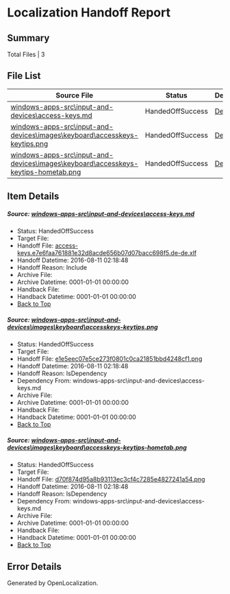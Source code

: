 # <a name='report-top'></a> Localization Handoff Report

## Summary
 Total Files | 3

## File List
 Source File | Status | Details 
 ----------- | ------ | ------- 
 [windows-apps-src\input-and-devices\access-keys.md](https://github.com/Microsoft/windows-apps/blob/ac86012b63646e53dbde492eef504cb8230f2afd/windows-apps-src/input-and-devices/access-keys.md) | HandedOffSuccess | [Details](#d96d507c6ce8537888619ce174e2ff0e5284dcce3997)
 [windows-apps-src\input-and-devices\images\keyboard\accesskeys-keytips.png](https://github.com/Microsoft/windows-apps/blob/ac86012b63646e53dbde492eef504cb8230f2afd/windows-apps-src/input-and-devices/images/keyboard/accesskeys-keytips.png) | HandedOffSuccess | [Details](#e1e5eec07e5ce273f0801c0ca21851bbd4248cf14213)
 [windows-apps-src\input-and-devices\images\keyboard\accesskeys-keytips-hometab.png](https://github.com/Microsoft/windows-apps/blob/ac86012b63646e53dbde492eef504cb8230f2afd/windows-apps-src/input-and-devices/images/keyboard/accesskeys-keytips-hometab.png) | HandedOffSuccess | [Details](#d70f874d95a8b93113ec3cf4c7285e4827241a544212)

## Item Details
##### <a name='d96d507c6ce8537888619ce174e2ff0e5284dcce3997'></a> Source: [windows-apps-src\input-and-devices\access-keys.md](https://github.com/Microsoft/windows-apps/blob/ac86012b63646e53dbde492eef504cb8230f2afd/windows-apps-src/input-and-devices/access-keys.md)
* Status: HandedOffSuccess
* Target File: 
* Handoff File: [access-keys.e7e6faa761881e32d8acde656b07d07bacc698f5.de-de.xlf](https://github.com/Microsoft/WDG.handoff/blob/cccf23fe8ec1238d0fd14dc49230e9fca8a725ad/ol-handoff/Microsoft/windows-apps.de-de/master/access-keys.e7e6faa761881e32d8acde656b07d07bacc698f5.de-de.xlf)
* Handoff Datetime: 2016-08-11 02:18:48
* Handoff Reason: Include
* Archive File: 
* Archive Datetime: 0001-01-01 00:00:00
* Handback File: 
* Handback Datetime: 0001-01-01 00:00:00
* [Back to Top](#report-top)

##### <a name='e1e5eec07e5ce273f0801c0ca21851bbd4248cf14213'></a> Source: [windows-apps-src\input-and-devices\images\keyboard\accesskeys-keytips.png](https://github.com/Microsoft/windows-apps/blob/ac86012b63646e53dbde492eef504cb8230f2afd/windows-apps-src/input-and-devices/images/keyboard/accesskeys-keytips.png)
* Status: HandedOffSuccess
* Target File: 
* Handoff File: [e1e5eec07e5ce273f0801c0ca21851bbd4248cf1.png](https://github.com/Microsoft/WDG.handoff/blob/cccf23fe8ec1238d0fd14dc49230e9fca8a725ad/ol-handoff/Microsoft/windows-apps.de-de/master/e1e5eec07e5ce273f0801c0ca21851bbd4248cf1.png)
* Handoff Datetime: 2016-08-11 02:18:48
* Handoff Reason: IsDependency
* Dependency From: windows-apps-src\input-and-devices\access-keys.md
* Archive File: 
* Archive Datetime: 0001-01-01 00:00:00
* Handback File: 
* Handback Datetime: 0001-01-01 00:00:00
* [Back to Top](#report-top)

##### <a name='d70f874d95a8b93113ec3cf4c7285e4827241a544212'></a> Source: [windows-apps-src\input-and-devices\images\keyboard\accesskeys-keytips-hometab.png](https://github.com/Microsoft/windows-apps/blob/ac86012b63646e53dbde492eef504cb8230f2afd/windows-apps-src/input-and-devices/images/keyboard/accesskeys-keytips-hometab.png)
* Status: HandedOffSuccess
* Target File: 
* Handoff File: [d70f874d95a8b93113ec3cf4c7285e4827241a54.png](https://github.com/Microsoft/WDG.handoff/blob/cccf23fe8ec1238d0fd14dc49230e9fca8a725ad/ol-handoff/Microsoft/windows-apps.de-de/master/d70f874d95a8b93113ec3cf4c7285e4827241a54.png)
* Handoff Datetime: 2016-08-11 02:18:48
* Handoff Reason: IsDependency
* Dependency From: windows-apps-src\input-and-devices\access-keys.md
* Archive File: 
* Archive Datetime: 0001-01-01 00:00:00
* Handback File: 
* Handback Datetime: 0001-01-01 00:00:00
* [Back to Top](#report-top)


## Error Details

Generated by OpenLocalization.
